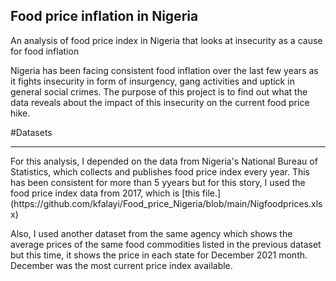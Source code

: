 ## Food price inflation in Nigeria

An analysis of food price index in Nigeria that looks at insecurity as a cause for food inflation

Nigeria has been facing consistent food inflation over the last few years as it fights insecurity in form of insurgency, gang activities and uptick in general social crimes. The purpose of this project is to find out what the data reveals about the impact of this insecurity on the current food price hike.

#Datasets
<hr>
For this analysis, I depended on the data from Nigeria's National Bureau of Statistics, which collects and publishes food price index every year. This has been consistent for more than 5 yyears but for this story, I used the food price index data from 2017, which is [this file.](https://github.com/kfalayi/Food_price_Nigeria/blob/main/Nigfoodprices.xlsx)

Also, I used another dataset from the same agency which shows the average prices of the same food commodities listed in the previous dataset but this time, it shows the price in each state for December 2021 month. December was the most current price index available.

